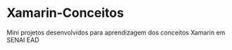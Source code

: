 # Xamarin-Conceitos
Mini projetos desenvolvidos para aprendizagem dos conceitos Xamarin em SENAI EAD
